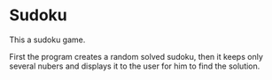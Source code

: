 # Sudoku
This a sudoku game.

First the program creates a random solved sudoku, then it keeps only several nubers and displays it to the user for him to find the solution.
